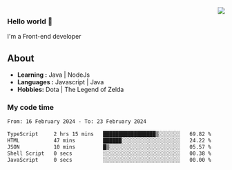 <img align='right' src="https://github-readme-stats.vercel.app/api?username=jumodada&show_icons=true&theme=vue">

### Hello world 👋

I'm a Front-end developer 
    
## About
-  **Learning :** Java | NodeJs
-  **Languages :** Javascript | Java
-  **Hobbies:** Dota | The Legend of Zelda

### My code time

<!--START_SECTION:waka-->

```txt
From: 16 February 2024 - To: 23 February 2024

TypeScript     2 hrs 15 mins   █████████████████▒░░░░░░░   69.82 %
HTML           47 mins         ██████░░░░░░░░░░░░░░░░░░░   24.22 %
JSON           10 mins         █▒░░░░░░░░░░░░░░░░░░░░░░░   05.57 %
Shell Script   0 secs          ░░░░░░░░░░░░░░░░░░░░░░░░░   00.38 %
JavaScript     0 secs          ░░░░░░░░░░░░░░░░░░░░░░░░░   00.00 %
```

<!--END_SECTION:waka-->
